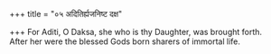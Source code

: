 +++
title = "०५ अदितिर्ह्यजनिष्ट दक्ष"

+++
For Aditi, O Daksa, she who is thy Daughter, was brought forth.  
     After her were the blessed Gods born sharers of immortal life.